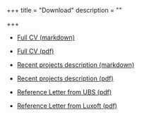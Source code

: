 +++
title = "Download"
description = ""

+++

- [Full CV (markdown)](/doc/Nikolay_Turpitko_Software_Developer_Golang_CV.md)

- [Full CV (pdf)](/doc/Nikolay_Turpitko_Software_Developer_Golang_CV.pdf)

- [Recent projects description (markdown)](/doc/Nikolay_Turpitko_Software_Developer_Recent_Projects.md)

- [Recent projects description (pdf)](/doc/Nikolay_Turpitko_Software_Developer_Recent_Projects.pdf)

- [Reference Letter from UBS (pdf)](/letter/Nikolay_Turpitko_Software_Developer_Reference_Letter_from_UBS.pdf)

- [Reference Letter from Luxoft (pdf)](/letter/Nikolay_Turpitko_Software_Developer_Reference_Letter_from_Luxoft.pdf)
